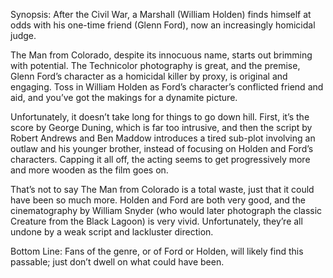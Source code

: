 Synopsis: After the Civil War, a Marshall (William Holden) finds himself at odds with his one-time friend (Glenn Ford), now an increasingly homicidal judge.

The Man from Colorado, despite its innocuous name, starts out brimming with potential.  The Technicolor photography is great, and the premise, Glenn Ford’s character as a homicidal killer by proxy, is original and engaging.  Toss in William Holden as Ford’s character’s conflicted friend and aid, and you’ve got the makings for a dynamite picture.

Unfortunately, it doesn’t take long for things to go down hill.  First, it’s the score by George Duning, which is far too intrusive, and then the script by Robert Andrews and Ben Maddow introduces a tired sub-plot involving an outlaw and his younger brother, instead of focusing on Holden and Ford’s characters.  Capping it all off, the acting seems to get progressively more and more wooden as the film goes on.

That’s not to say The Man from Colorado is a total waste, just that it could have been so much more.  Holden and Ford are both very good, and the cinematography by William Snyder (who would later photograph the classic Creature from the Black Lagoon) is very vivid.  Unfortunately, they’re all undone by a weak script and lackluster direction.

Bottom Line: Fans of the genre, or of Ford or Holden, will likely find this passable; just don’t dwell on what could have been.